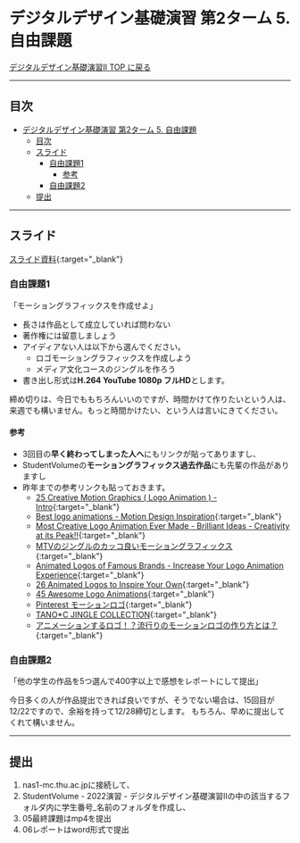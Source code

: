 # デジタルデザイン基礎演習 第2ターム 5. 自由課題

[デジタルデザイン基礎演習II TOP に戻る](./index.md)

---
## 目次

- [デジタルデザイン基礎演習 第2ターム 5. 自由課題](#デジタルデザイン基礎演習-第2ターム-5-自由課題)
  - [目次](#目次)
  - [スライド](#スライド)
    - [自由課題1](#自由課題1)
      - [参考](#参考)
    - [自由課題2](#自由課題2)
  - [提出](#提出)

---

## スライド

[スライド資料](./dd2_05slide.pdf){:target="_blank"}


### 自由課題1
「モーショングラフィックスを作成せよ」

- 長さは作品として成立していれば問わない
- 著作権には留意しましょう
- アイディアない人は以下から選んでください。
  - ロゴモーショングラフィックスを作成しよう
  - メディア文化コースのジングルを作ろう
- 書き出し形式は**H.264 YouTube 1080p フルHD**とします。

締め切りは、今日でももちろんいいのですが、時間かけて作りたいという人は、来週でも構いません。もっと時間かけたい、という人は言いにきてください。

#### 参考
- 3回目の**早く終わってしまった人へ**にもリンクが貼ってありますし、
- StudentVolumeの**モーショングラフィックス過去作品**にも先輩の作品がありますし
- 昨年までの参考リンクも貼っておきます。
  - [25 Creative Motion Graphics ( Logo Animation ) - Intro](https://www.youtube.com/watch?v=-2F8ZkJIMq8){:target="_blank"}
  - [Best logo animations - Motion Design Inspiration](https://www.youtube.com/watch?v=nUnkUoBKEfE){:target="_blank"}
  - [Most Creative Logo Animation Ever Made - Brilliant Ideas - Creativity at its Peak!!](https://www.youtube.com/watch?v=UXyxp5zxiVA){:target="_blank"}
  - [MTVのジングルのカッコ良いモーショングラフィックス](http://happyword.net/mtv_motiongraphics/){:target="_blank"}
  - [Animated Logos of Famous Brands - Increase Your Logo Animation Experience](https://www.youtube.com/watch?v=Jm_NYFGS-mQ){:target="_blank"}
  - [26 Animated Logos to Inspire Your Own](https://blog.hubspot.com/marketing/animated-logos){:target="_blank"}
  - [45 Awesome Logo Animations](https://digitalsynopsis.com/design/creative-logo-animations/){:target="_blank"}
  - [Pinterest モーションロゴ](https://www.pinterest.jp/entcoltd/%E3%83%A2%E3%83%BC%E3%82%B7%E3%83%A7%E3%83%B3%E3%83%AD%E3%82%B4/){:target="_blank"}
  - [TANO*C JINGLE COLLECTION](http://www.tanocblog.net/review/53/){:target="_blank"}
  - [アニメーションするロゴ！？流行りのモーションロゴの作り方とは？](https://logo-design-osaka.com/animation-logo/){:target="_blank"}

### 自由課題2
「他の学生の作品を5つ選んで400字以上で感想をレポートにして提出」

今日多くの人が作品提出できれば良いですが、そうでない場合は、15回目が12/22ですので、余裕を持って12/28締切とします。
もちろん、早めに提出してくれて構いません。



---
## 提出

1. nas1-mc.thu.ac.jpに接続して、
2. StudentVolume - 2022演習 - デジタルデザイン基礎演習IIの中の該当するフォルダ内に学生番号_名前のフォルダを作成し、
3. 05最終課題はmp4を提出
4. 06レポートはword形式で提出



